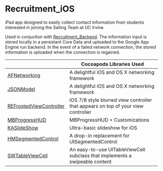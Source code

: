 Recruitment_iOS
===============

iPad app designed to easily collect contact information from students interested in joining the Sailing Team at UC Irvine.

Used in conjuction with [Recruitment_Backend](https://github.com/SellJamHere/Recruitment_Backend). The information input is stored locally in a persistant Core Data and uploaded to the Google App Engine run backend. In the event of a failed network connection, the stored information is uploaded when the connection is regained. 

|                                                                                   | Cocoapods Libraries Used                                                           |
|-----------------------------------------------------------------------------------|-----------------------------------------------------------------------------------|
|            [AFNetworking](https://github.com/AFNetworking/AFNetworking)           | A delightful iOS and OS X networking framework                                    |
|                 [JSONModel](https://github.com/icanzilb/JSONModel)                | A delightful iOS and OS X networking framework                                    |
| [REFrostedViewController](https://github.com/romaonthego/REFrostedViewController) | iOS 7/8 style blurred view controller that appears on top of your view controller |
|               [MBProgressHUD](https://github.com/jdg/MBProgressHUD)               | MBProgressHUD + Customizations                                                    |
|               [KASlideShow](https://github.com/kirualex/KASlideShow)              | Ultra-basic slideshow for iOS                                                     |
|      [HMSegmentedControl](https://github.com/HeshamMegid/HMSegmentedControl)      | A drop-in replacement for UISegmentedControl                                      |
|           [SWTableViewCell](https://github.com/CEWendel/SWTableViewCell)          | An easy-to-use UITableViewCell subclass that implements a swipeable content       |
